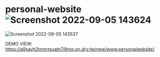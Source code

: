 # personal-website![Screenshot 2022-09-05 143624](https://user-images.githubusercontent.com/111062573/188438897-415f0ad6-979e-4120-8d56-10ba89a979f8.png)




![Screenshot 2022-09-05 143537](https://user-images.githubusercontent.com/111062573/188438907-3ed3ae84-2e62-4715-9205-ba1ad65ffb5f.png)

DEMO VIEW: https://a9sayh2tnmrtsuatn7j9mq.on.drv.tw/new/www.personalwebsite/
